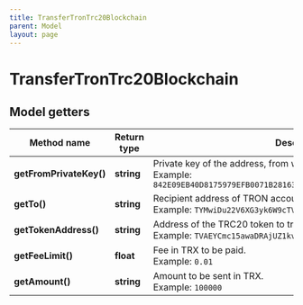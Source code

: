 ```yaml
---
title: TransferTronTrc20Blockchain
parent: Model
layout: page
---
```


# TransferTronTrc20Blockchain

## Model getters

Method name | Return type | Description | Notes
------------ | ------------- | ------------- | -------------
**getFromPrivateKey()** | **string** | Private key of the address, from which the TRX will be sent. <br>Example: `842E09EB40D8175979EFB0071B28163E11AED0F14BDD84090A4CEFB936EF5701` |
**getTo()** | **string** | Recipient address of TRON account in Base58 format. <br>Example: `TYMwiDu22V6XG3yk6W9cTVBz48okKLRczh` |
**getTokenAddress()** | **string** | Address of the TRC20 token to transfer. <br>Example: `TVAEYCmc15awaDRAjUZ1kvcHwQQaoPw2CW` |
**getFeeLimit()** | **float** | Fee in TRX to be paid. <br>Example: `0.01` |
**getAmount()** | **string** | Amount to be sent in TRX. <br>Example: `100000` |

